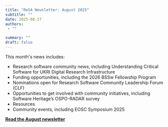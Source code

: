 ```yaml
---
title: "ReSA Newsletter: August 2025"
subtitle: ""
date: 2025-08-27
authors:
 - ""

summary: ""
draft: false
---
```


This month's news includes:

* Research software community news, including Understanding Critical Software for UKRI Digital Research Infrastructure 
* Funding opportunities, including the 2026 BSSw Fellowship Program
* Nominations open for Research Software Community Leadership Forum (CLF) 
* Opportunities to get involved with community initiatives, including Software Heritage’s OSPO-RADAR survey 
* Resources
* Community events, including EOSC Symposium 2025
  
  
  
**[Read the August newsletter](<https://preview.mailerlite.io/preview/778129/emails/163816392535049853>)**
